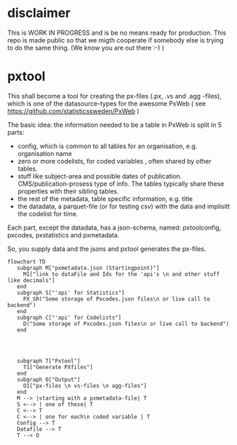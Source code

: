 # disclaimer
This is WORK IN PROGRESS and is be no means ready for production. This repo is made public so that we migth cooperate if somebody else is trying to do the same thing. (We know you are out there :-) )
# pxtool
This shall become a tool for creating the px-files (.px, .vs and .agg -files), which is one of the datasource-types for the awesome PxWeb ( see https://github.com/statisticssweden/PxWeb ) 

The basic idea: the information needed to be a table in PxWeb is split in 5 parts: 
- config, which is common to all tables for an organisation, e.g. organisation name
- zero or more codelists, for coded variables , often shared by other tables.  
- stuff like subject-area and possible dates of publication. CMS/publication-prosess type of info. The tables typically share these properties with their sibling tables.
- the rest of the metadata, table specific information, e.g. title
- the datadata, a parquet-file (or for testing csv) with the data and implisitt the codelist for time.    

Each part, except the datadata, has a json-schema, named: pxtoolconfig, pxcodes, pxstatistics and pxmetadata.

So, you supply data and the jsons and pxtool generates the px-files.

```mermaid
flowchart TD
   subgraph M["pxmetadata.json (Startingpoint)"]
     M1["link to dataFile and Ids for the 'api's \n and other stuff like decimals"]
   end 
   subgraph S["'api' for Statistics"]
     PX_SR("Some storage of Pxcodes.json files\n or live call to backend")
   end
   subgraph C["'api' for Codelists"]
     D("Some storage of Pxcodes.json files\n or live call to backend")
   end

  
   

   subgraph T["Pxtool"]
     T1["Generate PXfiles"]
   end
   subgraph O["Output"]
     O1["px-files \n vs-files \n agg-files"]
   end
   M --> |starting with a pxmetadata-file| T
   S <--> | one of these| T
   C <--> T
   C <--> | one for each\n coded variable | T
   Config --> T
   Datafile --> T
   T --> O

``` 

